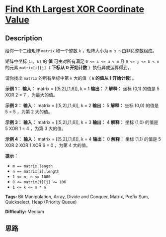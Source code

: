 # [Find Kth Largest XOR Coordinate Value][title]

## Description

给你一个二维矩阵 `matrix` 和一个整数 `k` ，矩阵大小为 `m x n` 由非负整数组成。

矩阵中坐标 `(a, b)` 的 **值** 可由对所有满足 `0 <= i <= a < m` 且 `0 <= j <= b < n` 的元素
`matrix[i][j]`（ **下标从 0 开始计数** ）执行异或运算得到。

请你找出 `matrix` 的所有坐标中第 `k` 大的值（ **`k` 的值从 1 开始计数**）。

**示例 1：**
            **输入：** matrix = [[5,2],[1,6]], k = 1    **输出：** 7    **解释：** 坐标 (0,1) 的值是 5 XOR 2 = 7 ，为最大的值。

**示例 2：**
            **输入：** matrix = [[5,2],[1,6]], k = 2    **输出：** 5    **解释：** 坐标 (0,0) 的值是 5 = 5 ，为第 2 大的值。

**示例 3：**
            **输入：** matrix = [[5,2],[1,6]], k = 3    **输出：** 4    **解释：** 坐标 (1,0) 的值是 5 XOR 1 = 4 ，为第 3 大的值。

**示例 4：**
            **输入：** matrix = [[5,2],[1,6]], k = 4    **输出：** 0    **解释：** 坐标 (1,1) 的值是 5 XOR 2 XOR 1 XOR 6 = 0 ，为第 4 大的值。

**提示：**

  * `m == matrix.length`
  * `n == matrix[i].length`
  * `1 <= m, n <= 1000`
  * `0 <= matrix[i][j] <= 106`
  * `1 <= k <= m * n`


**Tags:** Bit Manipulation, Array, Divide and Conquer, Matrix, Prefix Sum, Quickselect, Heap (Priority Queue)

**Difficulty:** Medium

## 思路

[title]: https://leetcode-cn.com/problems/find-kth-largest-xor-coordinate-value
